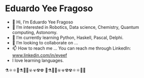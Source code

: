 # Eduardo Yee Fragoso
- 👋 Hi, I’m Eduardo Yee Fragoso
- 👀 I’m interested in Robotics, Data science, Chemistry, Quantum computing, Astonomy.
- 🌱 I’m currently learning Python, Haskell, Pascal, Delphi.
- 💞️ I’m looking to collaborate on ...
- 📫 How to reach me ...
      You can reach me through LinkedIn: www.linkedin.com/in/eyeef
- I love learning languages.

⚗️⚛️⚛🧪⚗️🧑‍🔬☣️☣☢️☢
🧪⚗️🧑‍🔬☣️☣☢️☢⚛️⚛🧬🧫

<!---
EduYeeFra/EduYeeFra is a ✨ special ✨ repository because its `README.md` (this file) appears on your GitHub profile.
You can click the Preview link to take a look at your changes.
--->
